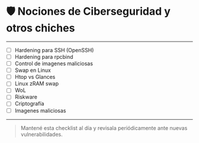 # 🛡️ Nociones de Ciberseguridad y otros chiches

---

- [ ] Hardening para SSH (OpenSSH)
- [ ] Hardening para rpcbind
- [ ] Control de imagenes maliciosas
- [ ] Swap en Linux
- [ ] Htop vs Glances
- [ ] Linux zRAM swap
- [ ] WoL
- [ ] Riskware
- [ ] Criptografía
- [ ] Imagenes maliciosas

---

> Mantené esta checklist al día y revisala periódicamente ante nuevas vulnerabilidades.
